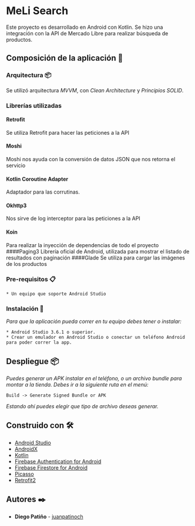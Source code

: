 # MeLi Search

Este proyecto es desarrollado en Android con Kotlin.
Se hizo una integración con la API de Mercado Libre para realizar búsqueda de productos.

## Composición de la aplicación 🚀

### Arquitectura 📦

Se utilizó arquitectura _MVVM_, con _Clean Architecture_ y _Principios SOLID_.

### Librerías utilizadas

#### Retrofit
Se utiliza Retrofit para hacer las peticiones a la API
#### Moshi
Moshi nos ayuda con la conversión de datos JSON que nos retorna el servicio
#### Kotlin Coroutine Adapter
Adaptador para las corrutinas.
#### Okhttp3
Nos sirve de log interceptor para las peticiones a la API
#### Koin
Para realizar la inyección de dependencias de todo el proyecto
####Paging3
Librería oficial de Android, utilizada para mostrar el listado de resultados con paginación
####Glade
Se utiliza para cargar las imágenes de los productos


### Pre-requisitos 📋

```
* Un equipo que soporte Android Studio
```

### Instalación 🔧

_Para que la aplicación pueda correr en tu equipo debes tener o instalar:_

```
* Android Studio 3.6.1 o superior.
* Crear un emulador en Android Studio o conectar un teléfono Android para poder correr la app.
```

## Despliegue 📦

_Puedes generar un APK instalar en el teléfono, o un archivo bundle para montar a la tienda. Debes ir a la siguiente ruta en el menú:_

```
Build -> Generate Signed Bundle or APK
```

_Estando ahí puedes elegir que tipo de archivo deseas generar._

## Construido con 🛠️

* [Android Studio](https://developer.android.com/studio/)
* [AndroidX](https://developer.android.com/jetpack/androidx/)
* [Kotlin](https://kotlinlang.org/)
* [Firebase Authentication for Android](https://firebase.google.com/docs/auth/)
* [Firebase Firestore for Android](https://firebase.google.com/docs/firestore/)
* [Picasso](https://square.github.io/picasso/)
* [Retrofit2](https://square.github.io/retrofit/)

## Autores ✒️

* **Diego Patiño** - [juanpatinoch](https://github.com/juanpatinoch/)
